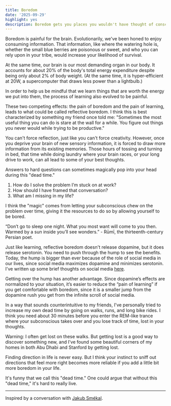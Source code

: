 ```yaml
---
title: Boredom
date: '2025-09-29'
highlight: yes
description: Boredom gets you places you wouldn't have thought of consciously.
---
```


Boredom is painful for the brain. Evolutionarily, we've been honed to enjoy consuming information. That information, like where the watering hole is, whether the small blue berries are poisonous or sweet, and who you can rely upon in your tribe, would increase your likelihood of survival.

At the same time, our brain is our most demanding organ in our body. It accounts for about 20% of the body's total energy expenditure despite being only about 2% of body weight. (At the same time, it is hyper-efficient at 20W, a supercomputer that draws less power than a lightbulb.)

In order to help us be mindful that we learn things that are worth the energy we put into them, the process of learning also evolved to be painful.

These two competing effects: the pain of boredom and the pain of learning, leads to what could be called reflective boredom. I think this is best characterized by something my friend once told me: "Sometimes the most useful thing you can do is stare at the wall for a while. You figure out things you never would while trying to be productive."

You can't force reflection, just like you can't force creativity. However, once you deprive your brain of new sensory information, it is forced to draw more information from its existing memories. Those hours of tossing and turning in bed, that time while doing laundry where your brain races, or your long drive to work, can all lead to some of your best thoughts.

Answers to hard questions can sometimes magically pop into your head during this "dead time."

1. How do I solve the problem I’m stuck on at work?
2. How should I have framed that conversation?
3. What am I missing in my life?

I think the "magic" comes from letting your subconscious chew on the problem over time, giving it the resources to do so by allowing yourself to be bored.

“Don’t go to sleep one night. What you most want will come to you then. Warmed by a sun inside you’ll see wonders.” - Rūmī, the thirteenth-century Persian poet.

Just like learning, reflective boredom doesn't release dopamine, but it does release serotonin. You need to push through the hump to see the benefits. Today, the hump is bigger than ever because of the role of social media in our lives, since social media maximizes dopamine and minimizes serotonin. I've written up some brief thoughts on social media [here](/writings/social-media).

Getting over the hump has another advantage. Since dopamine’s effects are normalized to your situation, it’s easier to reduce the “pain of learning” if you get comfortable with boredom, since it is a smaller jump from the dopamine rush you get from the infinite scroll of social media. 

In a way that sounds counterintuitive to my friends, I've personally tried to increase my own dead time by going on walks, runs, and long bike rides. I think you need about 30 minutes before you enter the REM-like trance where your subconscious takes over and you lose track of time, lost in your thoughts.

Warning: I often get lost on these walks. But getting lost is a good way to discover something new, and I've found some beautiful corners of my homes in both Abu Dhabi and Stanford by getting lost.

Finding direction in life is never easy. But I think your instinct to sniff out directions that feel more right becomes more reliable if you add a little bit more boredom in your life. 

It's funny that we call this "dead time." One could argue that without this "dead time," it's hard to really live.

---
Inspired by a conversation with [Jakub Smékal](https://jakubsmekal.com/).